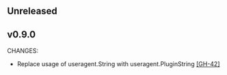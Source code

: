 ## Unreleased

## v0.9.0

CHANGES:

- Replace usage of useragent.String with useragent.PluginString [[GH-42]](https://github.com/hashicorp/vault-plugin-database-mongodbatlas/pull/42)